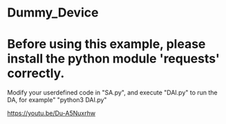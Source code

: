 # Dummy_Device
# Before using this example, please install the python module 'requests' correctly.

Modify your userdefined code in "SA.py", and execute "DAI.py" to run the DA, for example" "python3 DAI.py"

https://youtu.be/Du-A5Nuxrhw
